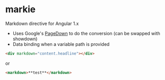 markie
======

Markdown directive for Angular 1.x

* Uses Google's [PageDown](https://code.google.com/p/pagedown/wiki/PageDown) to do the conversion (can be swapped with showdown)
* Data binding when a variable path is provided

````html
<div markdown="content.headline"></div>
````

or

````html
<markdown>**test**</markdown>
````
